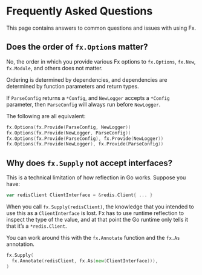 # Frequently Asked Questions

This page contains answers to common questions and issues with using Fx.

## Does the order of `fx.Option`s matter?

No, the order in which you provide various Fx options
to `fx.Options`, `fx.New`, `fx.Module`, and others does not matter.

Ordering is determined by dependencies,
and dependencies are determined by function parameters and return types.

If `ParseConfig` returns a `*Config`,
and `NewLogger` accepts a `*Config` parameter,
then `ParseConfig` will always run before `NewLogger`.

The following are all equivalent:

```go
fx.Options(fx.Provide(ParseConfig, NewLogger))
fx.Options(fx.Provide(NewLogger, ParseConfig))
fx.Options(fx.Provide(ParseConfig), fx.Provide(NewLogger))
fx.Options(fx.Provide(NewLogger), fx.Provide(ParseConfig))
```

## Why does `fx.Supply` not accept interfaces?

This is a technical limitation of how reflection in Go works.
Suppose you have:

```go
var redisClient ClientInterface = &redis.Client{ ... }
```

When you call `fx.Supply(redisClient)`,
the knowledge that you intended to use this as a `ClientInterface` is lost.
Fx has to use runtime reflection to inspect the type of the value,
and at that point the Go runtime only tells it that it’s a `*redis.Client`.

You can work around this with the `fx.Annotate` function
and the `fx.As` annotation.

```go
fx.Supply(
  fx.Annotate(redisClient, fx.As(new(ClientInterface))),
)
```
